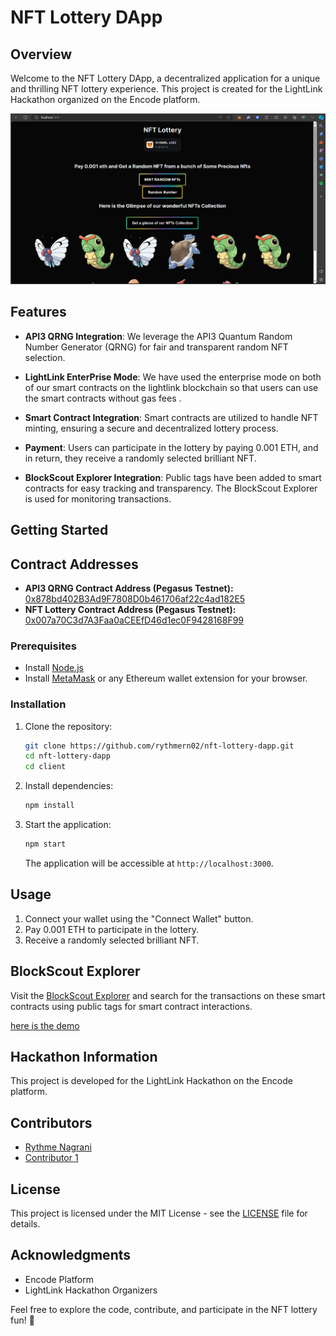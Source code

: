 # NFT Lottery DApp

## Overview

Welcome to the NFT Lottery DApp, a decentralized application for a unique and thrilling NFT lottery experience. This project is created for the LightLink Hackathon organized on the Encode platform.

![NFT_LOTTERY_DAPP](https://github.com/rythmern02/Nft-Lottery-DApp/blob/main/Screenshot%202024-02-01%20200139.png)
## Features

- **API3 QRNG Integration**: We leverage the API3 Quantum Random Number Generator (QRNG) for fair and transparent random NFT selection.
 
- **LightLink EnterPrise Mode**: We have used the enterprise mode on both of our smart contracts on the lightlink blockchain so that users can use the smart contracts without gas fees .

- **Smart Contract Integration**: Smart contracts are utilized to handle NFT minting, ensuring a secure and decentralized lottery process.

- **Payment**: Users can participate in the lottery by paying 0.001 ETH, and in return, they receive a randomly selected brilliant NFT.

- **BlockScout Explorer Integration**: Public tags have been added to smart contracts for easy tracking and transparency. The BlockScout Explorer is used for monitoring transactions.

## Getting Started

## Contract Addresses

- **API3 QRNG Contract Address (Pegasus Testnet):** [0x878bd402B3Ad9F7808D0b461706af22c4ad182E5](https://pegasus.lightlink.io/address/0x878bd402B3Ad9F7808D0b461706af22c4ad182E5)
- **NFT Lottery Contract Address (Pegasus Testnet):** [0x007a70C3d7A3Faa0aCEEfD46d1ec0F9428168F99](https://peagasus.lightlink.io/address/0x007a70C3d7A3Faa0aCEEfD46d1ec0F9428168F99)

### Prerequisites

- Install [Node.js](https://nodejs.org/)
- Install [MetaMask](https://metamask.io/) or any Ethereum wallet extension for your browser.

### Installation

1. Clone the repository:

   ```bash
   git clone https://github.com/rythmern02/nft-lottery-dapp.git
   cd nft-lottery-dapp
   cd client
   ```

2. Install dependencies:

   ```bash
   npm install
   ```

3. Start the application:

   ```bash
   npm start
   ```

   The application will be accessible at `http://localhost:3000`.

## Usage

1. Connect your wallet using the "Connect Wallet" button.
2. Pay 0.001 ETH to participate in the lottery.
3. Receive a randomly selected brilliant NFT.

## BlockScout Explorer

Visit the [BlockScout Explorer](https://blockscout.com/) and search for the transactions on these smart contracts using public tags for smart contract interactions.

[here is the demo](https://github.com/rythmern02/Nft-Lottery-DApp/blob/main/lightlink_project_randomized%20nfts%20(1)%20(1).mp4)

## Hackathon Information

This project is developed for the LightLink Hackathon on the Encode platform.

## Contributors

- [Rythme Nagrani](https://www.linkedin.com/in/rythme-nagrani-170ab1265/)
- [Contributor 1](https://github.com/rythmern02)

## License

This project is licensed under the MIT License - see the [LICENSE](LICENSE) file for details.

## Acknowledgments

- Encode Platform
- LightLink Hackathon Organizers

Feel free to explore the code, contribute, and participate in the NFT lottery fun! 🚀
